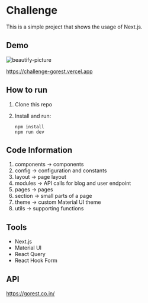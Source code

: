 # Challenge

This is a simple project that shows the usage of Next.js.

## Demo
![beautify-picture](https://github.com/glamorrr/gorest-exploration/assets/35653840/0ee53b5f-20e0-44a1-9bcb-d97f1495feda)

https://challenge-gorest.vercel.app

## How to run

1. Clone this repo
2. Install and run:

   ```
   npm install
   npm run dev
   ```

## Code Information

1. components -> components
2. config -> configuration and constants
3. layout -> page layout
4. modules -> API calls for blog and user endpoint
5. pages -> pages
6. section -> small parts of a page
7. theme -> custom Material UI theme
8. utils -> supporting functions

## Tools

- Next.js
- Material UI
- React Query
- React Hook Form

## API

https://gorest.co.in/
